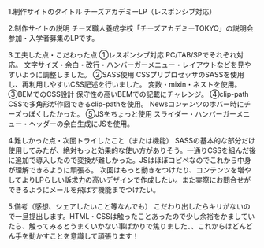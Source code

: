 1.制作サイトのタイトル
チーズアカデミーLP（レスポンシブ対応）

2.制作サイトの説明
チーズ職人養成学校「チーズアカデミーTOKYO」の説明会参加・入学者募集のLPです。

3.工夫した点・こだわった点
①レスポンシブ対応
PC/TAB/SPでそれぞれ対応。
文字サイズ・余白・改行・ハンバーガーメニュー・レイアウトなどを見やすいように調整しました。
②SASS使用
CSSプリプロセッサのSASSを使用し、再利用しやすいCSS記述を行いました。
変数・mixin・ネストを使用。
③BEMでのCSS設計
保守性の高いBEMでの記載にチャレンジ。
④clip-path
CSSで多角形が作図できるclip-pathを使用。
Newsコンテンツのホバー時にチーズっぽくしたかった。
⑤JSをちょっと使用
スライダー・ハンバーガーメニュー・ヘッダーの余白生成にJSを使用。

4.難しかった点・次回トライしたこと（または機能）
SASSの基本的な部分だけ使用してみたが、絶対もっと効果的な使い方がありそう。一通りCSSを組んだ後に追加で導入したので変換が難しかった。JSはほぼコピペなのでこれから中身が理解できるように頑張る。
次回はもっと動きをつけたり、コンテンツを増やしてよりLPらしい訴求力の高いデザインで作成したい。また実際にお問合せができるようにメールを飛ばす機能までつけたい。

5.備考（感想、シェアしたいこと等なんでも）
こだわり出したらキリがないので一旦提出します。HTML・CSSは触ったことあったので少し余裕をかましていたら、触ってみるとうまくいかない事ばかりで焦りました、、これからはどんどん手を動かすことを意識して頑張ります！